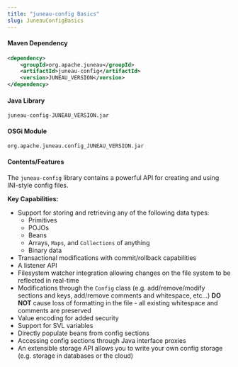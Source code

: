 ```yaml
---
title: "juneau-config Basics"
slug: JuneauConfigBasics
---
```


#### Maven Dependency

```xml
<dependency>
    <groupId>org.apache.juneau</groupId>
    <artifactId>juneau-config</artifactId>
    <version>JUNEAU_VERSION</version>
</dependency>
```

#### Java Library

```text
juneau-config-JUNEAU_VERSION.jar
```

#### OSGi Module

```text
org.apache.juneau.config_JUNEAU_VERSION.jar
```

#### Contents/Features

The `juneau-config` library contains a powerful API for creating and using INI-style config files.

**Key Capabilities:**
- Support for storing and retrieving any of the following data types:
  - Primitives  
  - POJOs
  - Beans
  - Arrays, `Maps`, and `Collections` of anything
  - Binary data
- Transactional modifications with commit/rollback capabilities
- A listener API
- Filesystem watcher integration allowing changes on the file system to be reflected in real-time
- Modifications through the `Config` class (e.g. add/remove/modify sections and keys, add/remove comments and whitespace, etc...) **DO NOT** cause loss of formatting in the file - all existing whitespace and comments are preserved
- Value encoding for added security
- Support for SVL variables
- Directly populate beans from config sections
- Accessing config sections through Java interface proxies
- An extensible storage API allows you to write your own config storage (e.g. storage in databases or the cloud)
